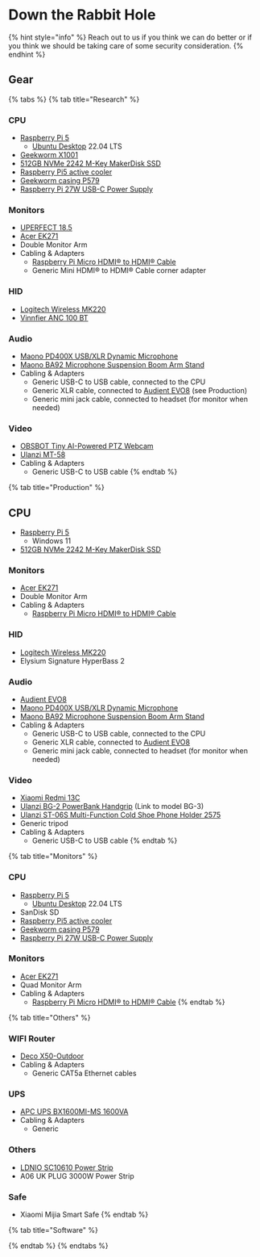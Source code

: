 # Down the Rabbit Hole





{% hint style="info" %}
Reach out to us if you think we can do better or if you think we should be taking care of some security consideration.
{% endhint %}

## Gear





{% tabs %}
{% tab title="Research" %}
### CPU

* [Raspberry Pi 5](https://www.raspberrypi.com/products/raspberry-pi-5/)
  * [Ubuntu Desktop](https://ubuntu.com/desktop) 22.04 LTS
* [Geekworm X1001](https://geekworm.com/collections/raspberry-pi/products/x1001)
* [512GB NVMe 2242 M-Key MakerDisk SSD](https://my.cytron.io/p-nvme-2242-b-plus-m-key-makerdisk-ssd-512gb-preloaded-with-rpi-os)
* [Raspberry Pi5 active cooler](https://www.raspberrypi.com/products/active-cooler/)
* [Geekworm casing P579](https://geekworm.com/collections/raspberry-pi/products/p579)
* [Raspberry Pi 27W USB-C Power Supply](https://www.raspberrypi.com/products/27w-power-supply/)

### Monitors

* [UPERFECT 18.5](https://www.uperfectmonitor.com/products/18-inch-monitor-hdmi)
* [Acer EK271](https://www.acer.com/ee-en/monitors/essential/et1/pdp/UM.HE1EE.001)
* Double Monitor Arm
* Cabling & Adapters
  * [Raspberry Pi Micro HDMI® to HDMI® Cable](https://www.raspberrypi.com/products/micro-hdmi-to-standard-hdmi-a-cable/)
  * Generic Mini HDMI® to HDMI® Cable corner adapter

### HID

* [Logitech Wireless MK220](https://www.logitech.com/en-eu/products/combos/mk220-compact-keyboard-mouse.920-003168.html)
* [Vinnfier ANC 100 BT](https://myvinnfier.com/index.php?id\_product=131\&controller=product)

### Audio

* [Maono PD400X USB/XLR Dynamic Microphone](https://www.maono.com/products/maono-pd400x-usb-xlr-podcasting-microphone)
* [Maono BA92 Microphone Suspension Boom Arm Stand](https://www.maono.com/products/maono-ba92-microphone-boom-arm-stand)
* Cabling & Adapters
  * Generic USB-C to USB cable, connected to the CPU
  * Generic XLR cable, connected to [Audient EVO8](https://evo.audio/products/audio-interfaces/evo-8/overview/) (see Production)
  * Generic mini jack cable, connected to headset (for monitor when needed)

### Video

* [OBSBOT Tiny AI-Powered PTZ Webcam](https://www.obsbot.com/store/products/tiny-series?product\_id=93f201efde484)
* [Ulanzi MT-58](https://www.ulanzi.com/products/ulanzi-selfie-stick-pole-for-gopro-insta360-dji-3031)
* Cabling & Adapters
  * Generic USB-C to USB cable
{% endtab %}

{% tab title="Production" %}
## CPU

* [Raspberry Pi 5](https://www.raspberrypi.com/products/raspberry-pi-5/)
  * Windows 11
* [512GB NVMe 2242 M-Key MakerDisk SSD](https://my.cytron.io/p-nvme-2242-b-plus-m-key-makerdisk-ssd-512gb-preloaded-with-rpi-os)

### Monitors

* [Acer EK271](https://www.acer.com/ee-en/monitors/essential/et1/pdp/UM.HE1EE.001)
* Double Monitor Arm
* Cabling & Adapters
  * [Raspberry Pi Micro HDMI® to HDMI® Cable](https://www.raspberrypi.com/products/micro-hdmi-to-standard-hdmi-a-cable/)

### HID

* [Logitech Wireless MK220](https://www.logitech.com/en-eu/products/combos/mk220-compact-keyboard-mouse.920-003168.html)
* Elysium Signature HyperBass 2

### Audio

* [Audient EVO8](https://evo.audio/products/audio-interfaces/evo-8/overview/)
* [Maono PD400X USB/XLR Dynamic Microphone](https://www.maono.com/products/maono-pd400x-usb-xlr-podcasting-microphone)
* [Maono BA92 Microphone Suspension Boom Arm Stand](https://www.maono.com/products/maono-ba92-microphone-boom-arm-stand)
* Cabling & Adapters
  * Generic USB-C to USB cable, connected to the CPU
  * Generic XLR cable, connected to [Audient EVO8](https://evo.audio/products/audio-interfaces/evo-8/overview/)
  * Generic mini jack cable, connected to headset (for monitor when needed)

### Video

* [Xiaomi Redmi 13C](https://www.mi.com/global/product/redmi-13c/)
* [Ulanzi BG-2 PowerBank Handgrip](https://www.ulanzi.com/collections/handgrips/products/bg-3-power-handgrip-2066) (Link to model BG-3)
* [Ulanzi ST-06S Multi-Function Cold Shoe Phone Holder 2575](https://www.ulanzi.com/products/ulanzi-st-06s-multi-function-phone-holder)
* Generic tripod
* Cabling & Adapters
  * Generic USB-C to USB cable
{% endtab %}

{% tab title="Monitors" %}
### CPU

* [Raspberry Pi 5](https://www.raspberrypi.com/products/raspberry-pi-5/)
  * [Ubuntu Desktop](https://ubuntu.com/desktop) 22.04 LTS
* SanDisk SD
* [Raspberry Pi5 active cooler](https://www.raspberrypi.com/products/active-cooler/)
* [Geekworm casing P579](https://geekworm.com/collections/raspberry-pi/products/p579)
* [Raspberry Pi 27W USB-C Power Supply](https://www.raspberrypi.com/products/27w-power-supply/)

### Monitors

* [Acer EK271](https://www.acer.com/ee-en/monitors/essential/et1/pdp/UM.HE1EE.001)
* Quad Monitor Arm
* Cabling & Adapters
  * [Raspberry Pi Micro HDMI® to HDMI® Cable](https://www.raspberrypi.com/products/micro-hdmi-to-standard-hdmi-a-cable/)
{% endtab %}

{% tab title="Others" %}
### WIFI Router

* [Deco X50-Outdoor](https://www.tp-link.com/us/deco-mesh-wifi/product-family/deco-x50-outdoor/)
* Cabling & Adapters
  * Generic CAT5a Ethernet cables

### UPS

* [APC UPS BX1600MI-MS 1600VA](https://www.apc.com/id/en/product/BX1600MI-MS/apc-backups-1600va-230v-avr-4-universal-outlets/)
* Cabling & Adapters
  * Generic&#x20;

### Others

* [LDNIO SC10610 Power Strip](https://www.ldnio.com/product/10-ac-outlets-universal-power-strip-sc10610.html)
* A06 UK PLUG 3000W Power Strip

### Safe

* Xiaomi Mijia Smart Safe
{% endtab %}

{% tab title="Software" %}

{% endtab %}
{% endtabs %}



























